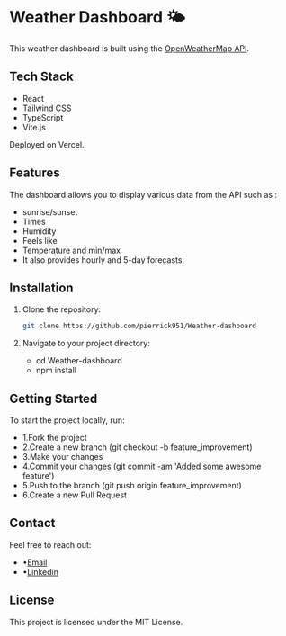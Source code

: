 # Weather Dashboard 🌤️

This weather dashboard is built using the [OpenWeatherMap API](https://openweathermap.org/api).

## Tech Stack
- React
- Tailwind CSS
- TypeScript
- Vite.js

Deployed on Vercel.

## Features
The dashboard allows you to display various data from the API such as :

- sunrise/sunset
- Times
-  Humidity
-  Feels like
-  Temperature and min/max
-  It also provides hourly and 5-day forecasts.

## Installation

1. Clone the repository:

   ```bash
   git clone https://github.com/pierrick951/Weather-dashboard
   
2. Navigate to your project directory:

   - cd Weather-dashboard
   - npm install

   
## Getting Started
To start the project locally, run:

- 1.Fork the project
- 2.Create a new branch (git checkout -b feature_improvement)
- 3.Make your changes
- 4.Commit your changes (git commit -am 'Added some awesome feature')
- 5.Push to the branch (git push origin feature_improvement)
- 6.Create a new Pull Request


## Contact
Feel free to reach out:
- •[Email](bernard.pierrick0@gmail.com)
- •[Linkedin](https://www.linkedin.com/in/pierrick-bernard-etuve/)

## License

This project is licensed under the MIT License.

